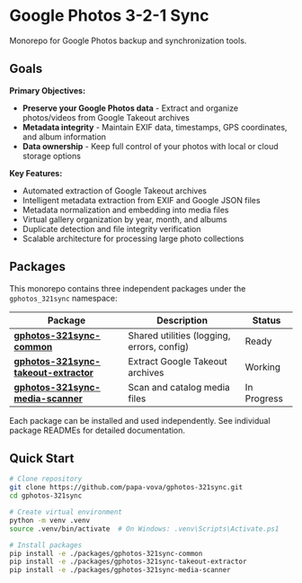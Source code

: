 # Google Photos 3-2-1 Sync

Monorepo for Google Photos backup and synchronization tools.

## Goals

**Primary Objectives:**

- **Preserve your Google Photos data** - Extract and organize photos/videos from Google Takeout archives
- **Metadata integrity** - Maintain EXIF data, timestamps, GPS coordinates, and album information
- **Data ownership** - Keep full control of your photos with local or cloud storage options

**Key Features:**

- Automated extraction of Google Takeout archives
- Intelligent metadata extraction from EXIF and Google JSON files
- Metadata normalization and embedding into media files
- Virtual gallery organization by year, month, and albums
- Duplicate detection and file integrity verification
- Scalable architecture for processing large photo collections

## Packages

This monorepo contains three independent packages under the `gphotos_321sync` namespace:

| Package | Description | Status |
|---------|-------------|--------|
| **[gphotos-321sync-common](packages/gphotos-321sync-common/)** | Shared utilities (logging, errors, config) | Ready |
| **[gphotos-321sync-takeout-extractor](packages/gphotos-321sync-takeout-extractor/)** | Extract Google Takeout archives | Working |
| **[gphotos-321sync-media-scanner](packages/gphotos-321sync-media-scanner/)** | Scan and catalog media files | In Progress |

Each package can be installed and used independently. See individual package READMEs for detailed documentation.

## Quick Start

```bash
# Clone repository
git clone https://github.com/papa-vova/gphotos-321sync.git
cd gphotos-321sync

# Create virtual environment
python -m venv .venv
source .venv/bin/activate  # On Windows: .venv\Scripts\Activate.ps1

# Install packages
pip install -e ./packages/gphotos-321sync-common
pip install -e ./packages/gphotos-321sync-takeout-extractor
pip install -e ./packages/gphotos-321sync-media-scanner
```

